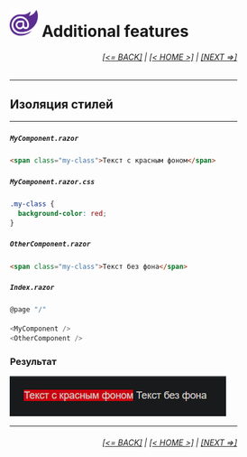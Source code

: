 <div style="width:80%; margin-left:10%;">

# <img src="./images/blazor_logo_transparent.png " width="50" /> Additional features

<div style="text-align:right;">

###### [[<= BACK]](05.1.md) | [[< HOME >]](00.1.md) | [[NEXT =>]](07.1.md)

</div>

---

## Изоляция стилей

---

##### `MyComponent.razor`

```html
<span class="my-class">Текст с красным фоном</span>
```

##### `MyComponent.razor.css`

```css
.my-class {
  background-color: red;
}
```

##### `OtherComponent.razor`

```html
<span class="my-class">Текст без фона</span>
```

##### `Index.razor`

```csharp
@page "/"

<MyComponent />
<OtherComponent />
```

### Результат

![](images/styles.png)

---

<div style="text-align:right;">

###### [[<= BACK]](05.1.md) | [[< HOME >]](00.1.md) | [[NEXT =>]](07.1.md)

</div>

</div>

